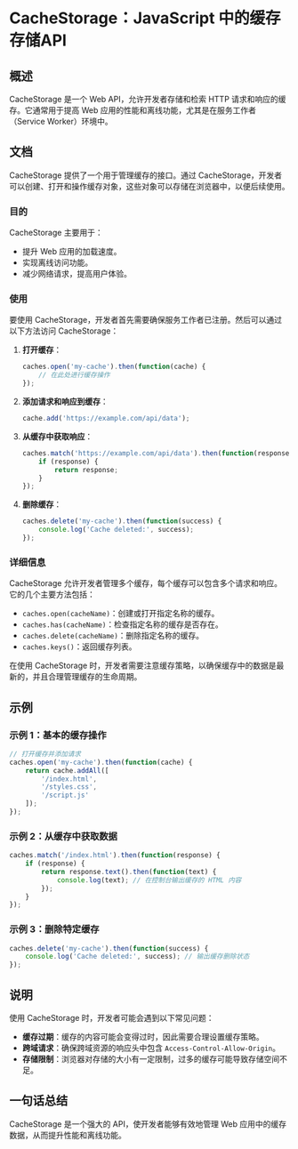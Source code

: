 <!--
Meta Description: # CacheStorage：JavaScript 中的缓存存储API ## 概述 CacheStorage 是一个 Web API，允许开发者存储和检索 HTTP 请求和响应的缓存。它通常用于提高 Web 应用的性能和离线功能，尤其是在服务工作者（Service Worker）环境中。 ## 文档...
Meta Keywords: cachestorage, caches, cache, javascript, then
-->

# CacheStorage：JavaScript 中的缓存存储API

## 概述
CacheStorage 是一个 Web API，允许开发者存储和检索 HTTP 请求和响应的缓存。它通常用于提高 Web 应用的性能和离线功能，尤其是在服务工作者（Service Worker）环境中。

## 文档
CacheStorage 提供了一个用于管理缓存的接口。通过 CacheStorage，开发者可以创建、打开和操作缓存对象，这些对象可以存储在浏览器中，以便后续使用。

### 目的
CacheStorage 主要用于：
- 提升 Web 应用的加载速度。
- 实现离线访问功能。
- 减少网络请求，提高用户体验。

### 使用
要使用 CacheStorage，开发者首先需要确保服务工作者已注册。然后可以通过以下方法访问 CacheStorage：

1. **打开缓存**：
   ```javascript
   caches.open('my-cache').then(function(cache) {
       // 在此处进行缓存操作
   });
   ```

2. **添加请求和响应到缓存**：
   ```javascript
   cache.add('https://example.com/api/data');
   ```

3. **从缓存中获取响应**：
   ```javascript
   caches.match('https://example.com/api/data').then(function(response) {
       if (response) {
           return response;
       }
   });
   ```

4. **删除缓存**：
   ```javascript
   caches.delete('my-cache').then(function(success) {
       console.log('Cache deleted:', success);
   });
   ```

### 详细信息
CacheStorage 允许开发者管理多个缓存，每个缓存可以包含多个请求和响应。它的几个主要方法包括：

- `caches.open(cacheName)`：创建或打开指定名称的缓存。
- `caches.has(cacheName)`：检查指定名称的缓存是否存在。
- `caches.delete(cacheName)`：删除指定名称的缓存。
- `caches.keys()`：返回缓存列表。

在使用 CacheStorage 时，开发者需要注意缓存策略，以确保缓存中的数据是最新的，并且合理管理缓存的生命周期。

## 示例
### 示例 1：基本的缓存操作
```javascript
// 打开缓存并添加请求
caches.open('my-cache').then(function(cache) {
    return cache.addAll([
        '/index.html',
        '/styles.css',
        '/script.js'
    ]);
});
```

### 示例 2：从缓存中获取数据
```javascript
caches.match('/index.html').then(function(response) {
    if (response) {
        return response.text().then(function(text) {
            console.log(text); // 在控制台输出缓存的 HTML 内容
        });
    }
});
```

### 示例 3：删除特定缓存
```javascript
caches.delete('my-cache').then(function(success) {
    console.log('Cache deleted:', success); // 输出缓存删除状态
});
```

## 说明
使用 CacheStorage 时，开发者可能会遇到以下常见问题：
- **缓存过期**：缓存的内容可能会变得过时，因此需要合理设置缓存策略。
- **跨域请求**：确保跨域资源的响应头中包含 `Access-Control-Allow-Origin`。
- **存储限制**：浏览器对存储的大小有一定限制，过多的缓存可能导致存储空间不足。

## 一句话总结
CacheStorage 是一个强大的 API，使开发者能够有效地管理 Web 应用中的缓存数据，从而提升性能和离线功能。